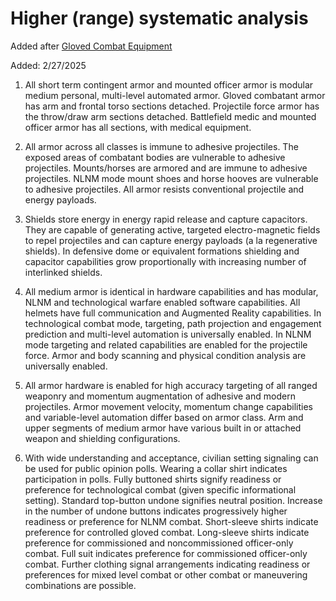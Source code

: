 # Higher (range) systematic analysis

Added after [Gloved Combat Equipment](./Gloved_Combat_Equipment.md)

Added: 2/27/2025

1. All short term contingent armor and mounted officer armor is modular medium personal, multi-level automated armor.  Gloved combatant armor has arm and frontal torso sections detached.  Projectile force armor has the throw/draw arm sections detached.  Battlefield medic and mounted officer armor has all sections, with medical equipment.

2. All armor across all classes is immune to adhesive projectiles.  The exposed areas of combatant bodies are vulnerable to adhesive projectiles. Mounts/horses are armored and are immune to adhesive projectiles.  NLNM mode mount shoes and horse hooves are vulnerable to adhesive projectiles.  All armor resists conventional projectile and energy payloads.

3. Shields store energy in energy rapid release and capture capacitors.  They are capable of generating active, targeted electro-magnetic fields to repel projectiles and can capture energy payloads (a la regenerative shields).  In defensive dome or equivalent formations shielding and capacitor capabilities grow proportionally with increasing number of interlinked shields.

4. All medium armor is identical in hardware capabilities and has modular, NLNM and technological warfare enabled software capabilities.  All helmets have full communication and Augmented Reality capabilities.  In technological combat mode, targeting, path projection and engagement prediction and multi-level automation is universally enabled. In NLNM mode targeting and related capabilities are enabled for the projectile force.  Armor and body scanning and physical condition analysis are universally enabled.

5. All armor hardware is enabled for high accuracy targeting of all ranged weaponry and momentum augmentation of adhesive and modern projectiles.  Armor movement velocity, momentum change capabilities and variable-level automation differ based on armor class.  Arm and upper segments of medium armor have various built in or attached weapon and shielding configurations. 

6. With wide understanding and acceptance, civilian setting signaling can be used for public opinion polls.  Wearing a collar shirt indicates participation in polls.  Fully buttoned shirts signify readiness or preference for technological combat (given specific informational setting).  Standard top-button undone signifies neutral position.  Increase in the number of undone buttons indicates progressively higher readiness or preference for NLNM combat.  Short-sleeve shirts indicate preference for controlled gloved combat.  Long-sleeve shirts indicate preference for commissioned and noncommissioned officer-only combat.  Full suit indicates preference for commissioned officer-only combat.  Further clothing signal arrangements indicating readiness or preferences for mixed level combat or other combat or maneuvering combinations are possible.
